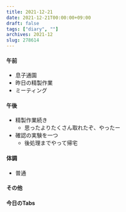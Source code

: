 ```yaml
---
title: 2021-12-21
date: 2021-12-21T00:00:00+09:00
draft: false
tags: ["diary", ""]
archives: 2021-12
slug: 278614
---
```

#### 午前
- 息子通園
- 昨日の精製作業
- ミーティング
#### 午後
- 精製作業続き
  - 思ったよりたくさん取れたぞ、やったー
- 確認の実験を一つ
  - 後処理までやって帰宅
#### 体調
- 普通
#### その他
#### 今日のTabs